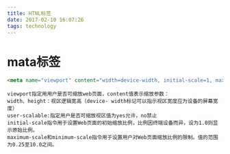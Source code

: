 ```yaml
---
title: HTNL标签
date: 2017-02-10 16:07:26
tags: technology
---
```

# mata标签
```html
<meta name="viewport" content="width=device-width, initial-scale=1, maximum-scale=1, minimum-scale=1, user-scalable=no">
```
    viewport指定用用户是否可缩放web页面，content值表示缩放参数：
    width、height：视区逻辑宽高（device- width标记可以指示视区宽度应为设备的屏幕宽度）
    user-scalable:指定用户是否可缩放视区值为yes允许，no禁止
    initial-scale指令用于设置Web页面的初始缩放比例，比例因终端设备而异，设为1.0则显示原始比例。
    maximum-scale和minimum-scale指令用于设置用户对Web页面缩放比例的限制。值的范围为0.25至10.0之间。
    
